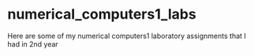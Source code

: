 # numerical_computers1_labs
Here are some of my numerical computers1 laboratory assignments that I had in 2nd year
